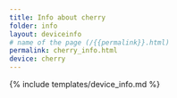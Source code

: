 ```yaml
---
title: Info about cherry
folder: info
layout: deviceinfo
# name of the page (/{{permalink}}.html)
permalink: cherry_info.html
device: cherry
---
```

{% include templates/device_info.md %}
